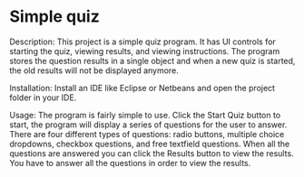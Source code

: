 # Simple quiz

Description:
This project is a simple quiz program. It has UI controls for starting the quiz, viewing results, and viewing instructions. The program stores the question results in a single object and when a new quiz is started, the old results will not be displayed anymore.

Installation:
Install an IDE like Eclipse or Netbeans and open the project folder in your IDE.

Usage:
The program is fairly simple to use. Click the Start Quiz button to start, the program will display a series of questions for the user to answer. There are four different types of questions: radio buttons, multiple choice dropdowns, checkbox questions, and free textfield questions. When all the questions are answered you can click the Results button to view the results. You have to answer all the questions in order to view the results.
